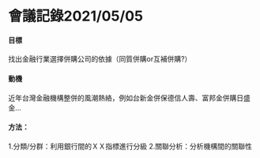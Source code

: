 # 會議記錄2021/05/05

#### 目標
找出金融行業選擇併購公司的依據（同質併購or互補併購?）
#### 動機
近年台灣金融機構整併的風潮熱絡，例如台新金併保德信人壽、富邦金併購日盛金...
#### 方法：
1.分類/分群：利用銀行間的ＸＸ指標進行分級
2.關聯分析：分析機構間的關聯性